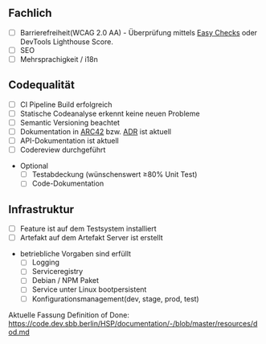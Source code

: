 ## Fachlich
- [ ] Barrierefreiheit(WCAG 2.0 AA) - Überprüfung mittels [Easy Checks](https://bik-fuer-alle.de/easy-checks.html) oder DevTools Lighthouse Score.  
- [ ] SEO
- [ ] Mehrsprachigkeit / i18n
## Codequalität
- [ ] CI Pipeline Build erfolgreich
- [ ] Statische Codeanalyse erkennt keine neuen Probleme
- [ ] Semantic Versioning beachtet
- [ ] Dokumentation in [ARC42](https://code.dev.sbb.berlin/sbb/documentation/blob/master/markdown/md_template.md) bzw. [ADR](https://code.dev.sbb.berlin/HSP/documentation/-/tree/master/Architekturentscheidungen) ist aktuell 
- [ ] API-Dokumentation ist aktuell
- [ ] Codereview durchgeführt
- Optional
    - [ ] Testabdeckung (wünschenswert ≥80% Unit Test)
    - [ ] Code-Dokumentation
## Infrastruktur
- [ ] Feature ist auf dem Testsystem installiert
- [ ] Artefakt auf dem Artefakt Server ist erstellt
- betriebliche Vorgaben sind erfüllt
    - [ ] Logging
    - [ ] Serviceregistry
    - [ ] Debian / NPM Paket
    - [ ] Service unter Linux bootpersistent
    - [ ] Konfigurationsmanagement(dev, stage, prod, test)

Aktuelle Fassung Definition of Done: https://code.dev.sbb.berlin/HSP/documentation/-/blob/master/resources/dod.md
